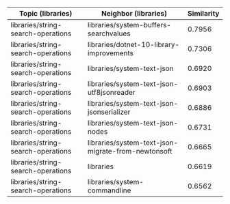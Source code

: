 | Topic (libraries) | Neighbor (libraries) | Similarity |
|-------------|-------------------|------------|
| libraries/string-search-operations | libraries/system-buffers-searchvalues | 0.7956 |
| libraries/string-search-operations | libraries/dotnet-10-library-improvements | 0.7306 |
| libraries/string-search-operations | libraries/system-text-json | 0.6920 |
| libraries/string-search-operations | libraries/system-text-json-utf8jsonreader | 0.6903 |
| libraries/string-search-operations | libraries/system-text-json-jsonserializer | 0.6886 |
| libraries/string-search-operations | libraries/system-text-json-nodes | 0.6731 |
| libraries/string-search-operations | libraries/system-text-json-migrate-from-newtonsoft | 0.6665 |
| libraries/string-search-operations | libraries | 0.6619 |
| libraries/string-search-operations | libraries/system-commandline | 0.6562 |
